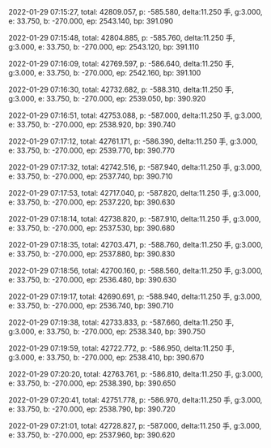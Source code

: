 2022-01-29 07:15:27, total: 42809.057, p: -585.580, delta:11.250 手, g:3.000, e: 33.750, b: -270.000, ep: 2543.140, bp: 391.090

2022-01-29 07:15:48, total: 42804.885, p: -585.760, delta:11.250 手, g:3.000, e: 33.750, b: -270.000, ep: 2543.120, bp: 391.110

2022-01-29 07:16:09, total: 42769.597, p: -586.640, delta:11.250 手, g:3.000, e: 33.750, b: -270.000, ep: 2542.160, bp: 391.100

2022-01-29 07:16:30, total: 42732.682, p: -588.310, delta:11.250 手, g:3.000, e: 33.750, b: -270.000, ep: 2539.050, bp: 390.920

2022-01-29 07:16:51, total: 42753.088, p: -587.000, delta:11.250 手, g:3.000, e: 33.750, b: -270.000, ep: 2538.920, bp: 390.740

2022-01-29 07:17:12, total: 42761.171, p: -586.390, delta:11.250 手, g:3.000, e: 33.750, b: -270.000, ep: 2539.770, bp: 390.770

2022-01-29 07:17:32, total: 42742.516, p: -587.940, delta:11.250 手, g:3.000, e: 33.750, b: -270.000, ep: 2537.740, bp: 390.710

2022-01-29 07:17:53, total: 42717.040, p: -587.820, delta:11.250 手, g:3.000, e: 33.750, b: -270.000, ep: 2537.220, bp: 390.630

2022-01-29 07:18:14, total: 42738.820, p: -587.910, delta:11.250 手, g:3.000, e: 33.750, b: -270.000, ep: 2537.530, bp: 390.680

2022-01-29 07:18:35, total: 42703.471, p: -588.760, delta:11.250 手, g:3.000, e: 33.750, b: -270.000, ep: 2537.880, bp: 390.830

2022-01-29 07:18:56, total: 42700.160, p: -588.560, delta:11.250 手, g:3.000, e: 33.750, b: -270.000, ep: 2536.480, bp: 390.630

2022-01-29 07:19:17, total: 42690.691, p: -588.940, delta:11.250 手, g:3.000, e: 33.750, b: -270.000, ep: 2536.740, bp: 390.710

2022-01-29 07:19:38, total: 42733.833, p: -587.660, delta:11.250 手, g:3.000, e: 33.750, b: -270.000, ep: 2538.340, bp: 390.750

2022-01-29 07:19:59, total: 42722.772, p: -586.950, delta:11.250 手, g:3.000, e: 33.750, b: -270.000, ep: 2538.410, bp: 390.670

2022-01-29 07:20:20, total: 42763.761, p: -586.810, delta:11.250 手, g:3.000, e: 33.750, b: -270.000, ep: 2538.390, bp: 390.650

2022-01-29 07:20:41, total: 42751.778, p: -586.970, delta:11.250 手, g:3.000, e: 33.750, b: -270.000, ep: 2538.790, bp: 390.720

2022-01-29 07:21:01, total: 42728.827, p: -587.000, delta:11.250 手, g:3.000, e: 33.750, b: -270.000, ep: 2537.960, bp: 390.620